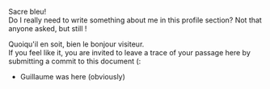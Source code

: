 Sacre bleu! \
Do I really need to write something about me in this profile section? Not that anyone asked, but still !

Quoiqu'il en soit, bien le bonjour visiteur. \
If you feel like it, you are invited to leave a trace of your passage here by submitting a commit to this document (:

* Guillaume was here (obviously)
